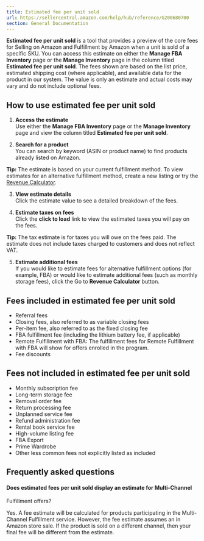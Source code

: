 ```yaml
---
title: Estimated fee per unit sold
url: https://sellercentral.amazon.com/help/hub/reference/G200680700
section: General Documentation
---
```


**Estimated fee per unit sold** is a tool that provides a preview of the core
fees for Selling on Amazon and Fulfillment by Amazon when a unit is sold of a
specific SKU. You can access this estimate on either the **Manage FBA
Inventory** page or the **Manage Inventory** page in the column titled
**Estimated fee per unit sold**. The fees shown are based on the list price,
estimated shipping cost (where applicable), and available data for the product
in our system. The value is only an estimate and actual costs may vary and do
not include optional fees.

## How to use estimated fee per unit sold

  1. **Access the estimate**   
Use either the **Manage FBA Inventory** page or the **Manage Inventory** page
and view the column titled **Estimated fee per unit sold**.

  2. **Search for a product**   
You can search by keyword (ASIN or product name) to find products already
listed on Amazon.

**Tip:** The estimate is based on your current fulfillment method. To view
estimates for an alternative fulfillment method, create a new listing or try
the [Revenue Calculator](/fba/revenuecalculator/index).

  3. **View estimate details**   
Click the estimate value to see a detailed breakdown of the fees.

  4. **Estimate taxes on fees**   
Click the **click to load** link to view the estimated taxes you will pay on
the fees.

**Tip:** The tax estimate is for taxes you will owe on the fees paid. The
estimate does not include taxes charged to customers and does not reflect VAT.

  5. **Estimate additional fees**   
If you would like to estimate fees for alternative fulfillment options (for
example, FBA) or would like to estimate additional fees (such as monthly
storage fees), click the Go to **Revenue Calculator** button.

## Fees included in estimated fee per unit sold

  * Referral fees
  * Closing fees, also referred to as variable closing fees
  * Per-item fee, also referred to as the fixed closing fee
  * FBA fulfillment fee (including the lithium battery fee, if applicable)
  * Remote Fulfillment with FBA: The fulfillment fees for Remote Fulfillment with FBA will show for offers enrolled in the program. 
  * Fee discounts

## Fees not included in estimated fee per unit sold

  * Monthly subscription fee
  * Long-term storage fee
  * Removal order fee
  * Return processing fee
  * Unplanned service fee
  * Refund administration fee
  * Rental book service fee
  * High-volume listing fee
  * FBA Export
  * Prime Wardrobe
  * Other less common fees not explicitly listed as included

## Frequently asked questions

#### Does estimated fees per unit sold display an estimate for Multi-Channel
Fulfillment offers?

Yes. A fee estimate will be calculated for products participating in the
Multi-Channel Fulfillment service. However, the fee estimate assumes an in
Amazon store sale. If the product is sold on a different channel, then your
final fee will be different from the estimate.

